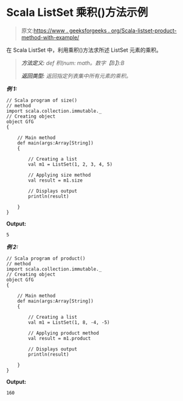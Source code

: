 # Scala ListSet 乘积()方法示例

> 原文:[https://www . geeksforgeeks . org/Scala-listset-product-method-with-example/](https://www.geeksforgeeks.org/scala-listset-product-method-with-example/)

在 Scala ListSet 中，利用乘积()方法求所述 ListSet 元素的乘积。

> ***方法定义:*** *def 积(num: math。数字【B】):B*
> 
> ***返回类型:*** *返回指定列表集中所有元素的乘积。*

***例 1:***

```
// Scala program of size() 
// method 
import scala.collection.immutable._
// Creating object 
object GfG 
{ 

    // Main method 
    def main(args:Array[String]) 
    { 

        // Creating a list 
        val m1 = ListSet(1, 2, 3, 4, 5) 

        // Applying size method 
        val result = m1.size 

        // Displays output 
        println(result) 

    } 
} 
```

**Output:**

```
5

```

***例 2:***

```
// Scala program of product() 
// method 
import scala.collection.immutable._
// Creating object 
object GfG 
{ 

    // Main method 
    def main(args:Array[String]) 
    { 

        // Creating a list 
        val m1 = ListSet(1, 8, -4, -5) 

        // Applying product method 
        val result = m1.product 

        // Displays output 
        println(result) 

    } 
} 
```

**Output:**

```
160

```